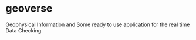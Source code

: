 # geoverse
Geophysical Information and Some ready to use application for the real time Data Checking.
